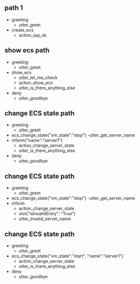 ## path 1
* greeting
    - utter_greet
* create_ecs
    - action_say_ok

## show ecs path
* greeting
    - utter_greet
* show_ecs
    - utter_let_me_check
    - action_show_ecs
    - utter_is_there_anything_else
* deny
    - utter_goodbye

## change ECS state path
* greeting
    - utter_greet
* ecs_change_state{"vm_state":"stop"}
    -utter_get_server_name
* inform{"name":"server1"}
    - action_change_server_state
    - utter_is_there_anything_else
* deny
    - utter_goodbye

## change ECS state path
* greeting
    - utter_greet
* ecs_change_state{"vm_state":"stop"}
    -utter_get_server_name
* inform
    - action_change_server_state
    - slot{"isInvalidEntry": "True"}
    - utter_invalid_server_name

## change ECS state path
* greeting
    - utter_greet
* ecs_change_state{"vm_state":"start", "name":"server1"}
    - action_change_server_state
    - utter_is_there_anything_else
* deny
    - utter_goodbye
 